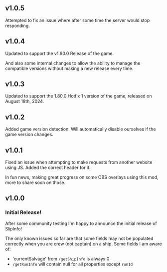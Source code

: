 ## v1.0.5

Attempted to fix an issue where after some time the server would stop responding.

## v1.0.4

Updated to support the v1.90.0 Release of the game.

And also some internal changes to allow the ability to manage the compatible versions without making a new release every time.

## v1.0.3

Updated to support the 1.80.0 Hotfix 1 version of the game, released on August 18th, 2024.

## v1.0.2

Added game version detection. Will automatically disable ourselves if the game version changes.

## v1.0.1

Fixed an issue when attempting to make requests from another website using JS. Added the correct header for it.

In fun news, making great progress on some OBS overlays using this mod, more to share soon on those.

## v1.0.0

### Initial Release!

After some community testing I'm happy to announce the initial release of SlipInfo!

The only known issues so far are that some fields may not be populated correctly when you are crew (not captain) on a ship. Some fields I am aware of:
- 'currentSalvage' from `/getShipInfo` is always 0
- `/getRunInfo` will contain null for all properties except `runId`